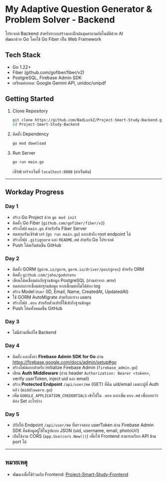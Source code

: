 # My Adaptive Question Generator & Problem Solver - Backend

โปรเจกต์ Backend สำหรับระบบสร้างและฝึกฝนชุดคำถามอัตโนมัติด้วย AI  
พัฒนาด้วย Go โดยใช้ Go Fiber เป็น Web Framework

## Tech Stack

- Go 1.22+
- Fiber (github.com/gofiber/fiber/v2)
- PostgreSQL, Firebase Admin SDK
- เตรียมต่อยอด: Google Gemini API, unidoc/unipdf

## Getting Started

1. Clone Repository

   ```bash
   git clone https://github.com/BadLuckZ/Project-Smart-Study-Backend.git
   cd Project-Smart-Study-Backend
   ```

2. ติดตั้ง Dependency

   ```bash
   go mod download
   ```

3. Run Server
   ```bash
   go run main.go
   ```
   เซิร์ฟเวอร์จะเริ่มที่ `localhost:8080` (ค่าเริ่มต้น)

---

## Workday Progress

### Day 1

- สร้าง Go Project ด้วย `go mod init`
- ติดตั้ง Go Fiber (`github.com/gofiber/fiber/v2`)
- สร้างไฟล์ `main.go` สำหรับรัน Fiber Server
- ทดสอบรันเซิร์ฟเวอร์ (`go run main.go`) และเข้าถึง root endpoint ได้
- สร้างไฟล์ `.gitignore` และ `README.md` สำหรับ Go โปรเจกต์
- Push โค้ดเริ่มต้นขึ้น GitHub

### Day 2

- ติดตั้ง GORM (`gorm.io/gorm`, `gorm.io/driver/postgres`) สำหรับ ORM
- ติดตั้ง `github.com/joho/godotenv`
- เขียนโค้ดเชื่อมต่อกับฐานข้อมูล PostgreSQL (อ่านค่าจาก .env)
- ทดสอบการเชื่อมต่อฐานข้อมูล หากเชื่อมต่อไม่ได้ต้อง log
- สร้าง Model `User` (ID, Email, Name, CreatedAt, UpdatedAt)
- ใช้ GORM AutoMigrate สำหรับตาราง users
- สร้างไฟล์ `.env` สำหรับตัวแปรที่ใช้เข้าถึงฐานข้อมูล
- Push โค้ดทั้งหมดขึ้น GitHub

### Day 3

- ไม่มีส่วนที่แก้ไข Backend

### Day 4

- ติดตั้ง และตั้งค่า **Firebase Admin SDK for Go** ผ่าน https://firebase.google.com/docs/admin/setup#go
- สร้างไฟล์แยกสำหรับ initialize Firebase Admin (`firebase_admin.go`)
- เขียน **Auth Middleware** (อ่าน header `Authorization: Bearer <token>`, verify userToken, inject uid และ email)
- สร้าง **Protected Endpoint** `/api/user/me` (GET) ที่คืน uid/email เฉพาะผู้ที่ Auth แล้ว (`middleware.go`)
- เพิ่ม `GOOGLE_APPLICATION_CREDENTIALS` เข้าไปใน `.env` และเพิ่ม `env.md` เพื่อบอกว่าต้อง Set อะไรบ้าง

### Day 5

- ปรับให้ Endpoint `/api/user/me` ที่ตรวจสอบ userToken ผ่าน Firebase Admin SDK คืนข้อมูลผู้ใช้ในรูปแบบ JSON (uid, username, email, photoUrl)
- เปิดใช้งาน CORS (`app.Use(cors.New())`) เพื่อให้ Frontend สามารถเรียก API ข้าม port ได้

---

## หมายเหตุ

- พัฒนาเพื่อใช้ร่วมกับ Frontend: [Project-Smart-Study-Frontend](https://github.com/BadLuckZ/Project-Smart-Study-Frontend)
